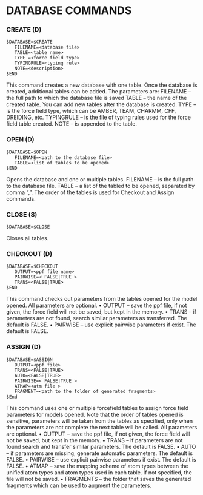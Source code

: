 # DATABASE COMMANDS

### CREATE (D)
```
$DATABASE=$CREATE
   FILENAME=<database file>
   TABLE=<table name>
   TYPE =<force field type>
   TYPINGRULE=<typing rule>
   NOTE=<description>
$END
```
This command creates a new database with one table. Once the database is created, additional tables can be added. 
The parameters are:
FILENAME – the full path to which the database file is saved
TABLE – the name of the created table. You can add new tables after the database is created. 
TYPE – is the force field type, which can be AMBER, TEAM, CHARMM, CFF, DREIDING, etc.
TYPINGRULE – is the file of typing rules used for the force field table created.
NOTE – is appended to the table.

### OPEN (D)
```
$DATABASE=$OPEN
   FILENAME=<path to the database file>
   TABLE=<list of tables to be opened>
$END
```
Opens the database and one or multiple tables. 
FILENAME – is the full path to the database file. 
TABLE – a list of the tabled to be opened, separated by comma “,”. The order of the tables is used for Checkout and Assign commands.

### CLOSE (S)
```
$DATABASE=$CLOSE
```
Closes all tables.

### CHECKOUT (D)
```
$DATABASE=$CHECKOUT
   OUTPUT=<ppf file name>
   PAIRWISE=< FALSE|TRUE >
   TRANS=<FALSE|TRUE>
$END
```
This command checks out parameters from the tables opened for the model opened. 
All parameters are optional. 
•	OUTPUT – save the ppf file, if not given, the force field will not be saved, but kept in the memory.
•	TRANS – if parameters are not found, search similar parameters as transferred. The default is FALSE. 
•	PAIRWISE – use explicit pairwise parameters if exist. The default is FALSE.

### ASSIGN (D)
```
$DATABASE=$ASSIGN
   OUTPUT=<ppf file>
   TRANS=<FALSE|TRUE>
   AUTO=<FALSE|TRUE>
   PAIRWISE=< FALSE|TRUE >
   ATMAP=<atm file >
   FRAGMENT=<path to the folder of generated fragments>
$End
```
This command uses one or multiple forcefield tables to assign force field parameters for models opened. Note that the order of tables opened is sensitive, parameters will be taken from the tables as specified, only when the parameters are not complete the next table will be called. 
All parameters are optional. 
•	OUTPUT – save the ppf file, if not given, the force field will not be saved, but kept in the memory.
•	TRANS – if parameters are not found search and transfer similar parameters. The default is FALSE. 
•	AUTO – if parameters are missing, generate automatic parameters. The default is FALSE.
•	PAIRWISE – use explicit pairwise parameters if exist. The default is FALSE.
•	ATMAP – save the mapping scheme of atom types between the unified atom types and atom types used in each table. If not specified, the file will not be saved.
•	FRAGMENTS – the folder that saves the generated fragments which can be used to augment the parameters.
